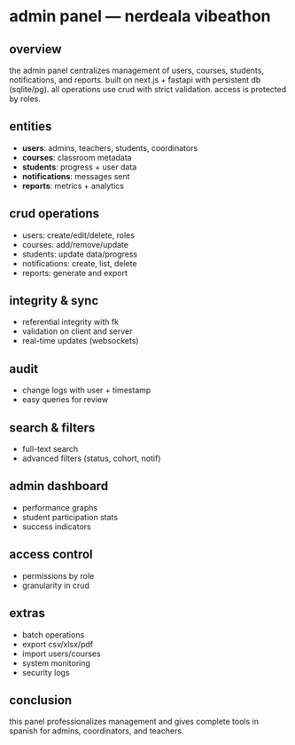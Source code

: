 # admin panel — nerdeala vibeathon

## overview
the admin panel centralizes management of users, courses, students, notifications, and reports. built on next.js + fastapi with persistent db (sqlite/pg). all operations use crud with strict validation. access is protected by roles.

## entities
- **users**: admins, teachers, students, coordinators  
- **courses**: classroom metadata  
- **students**: progress + user data  
- **notifications**: messages sent  
- **reports**: metrics + analytics  

## crud operations
- users: create/edit/delete, roles  
- courses: add/remove/update  
- students: update data/progress  
- notifications: create, list, delete  
- reports: generate and export  

## integrity & sync
- referential integrity with fk  
- validation on client and server  
- real-time updates (websockets)  

## audit
- change logs with user + timestamp  
- easy queries for review  

## search & filters
- full-text search  
- advanced filters (status, cohort, notif)  

## admin dashboard
- performance graphs  
- student participation stats  
- success indicators  

## access control
- permissions by role  
- granularity in crud  

## extras
- batch operations  
- export csv/xlsx/pdf  
- import users/courses  
- system monitoring  
- security logs  

## conclusion
this panel professionalizes management and gives complete tools in spanish for admins, coordinators, and teachers.
